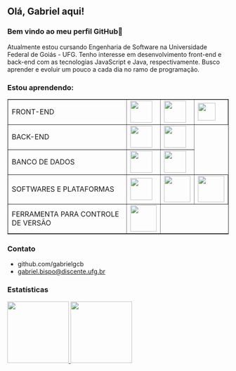 ## Olá, Gabriel aqui! 
### Bem vindo ao meu perfil GitHub👋

Atualmente estou cursando Engenharia de Software na Universidade Federal de Goiás - UFG. Tenho interesse em desenvolvimento front-end e back-end com as tecnologias JavaScript e  Java, respectivamente. Busco aprender e evoluir um pouco a cada dia no ramo de programação.
      
### Estou aprendendo:


<table border="1">
    <tr>
        <td>FRONT-END</td>
        <td><img src="https://cdn.jsdelivr.net/gh/devicons/devicon/icons/html5/html5-plain-wordmark.svg" width="50" height="50"></td>
        <td><img src="https://cdn.jsdelivr.net/gh/devicons/devicon/icons/css3/css3-plain-wordmark.svg" width="50" height="50"></td>
        <td><img src="https://cdn.jsdelivr.net/gh/devicons/devicon/icons/javascript/javascript-plain.svg" width="40" height="40"></td>
    </tr>
    <tr>
        <td>BACK-END</td>
        <td><img src="https://cdn.jsdelivr.net/gh/devicons/devicon/icons/java/java-original-wordmark.svg" width="50" height="50"></td>
        <td><img src="https://cdn.jsdelivr.net/gh/devicons/devicon/icons/spring/spring-original-wordmark.svg" width="50" height="50"></td>  
    </tr>
    <tr>
        <td>BANCO DE DADOS</td>
        <td><img src="https://cdn.jsdelivr.net/gh/devicons/devicon/icons/mysql/mysql-original-wordmark.svg" width="50" height="50"></td>
        <td>
            <img src="https://cdn.jsdelivr.net/gh/devicons/devicon/icons/mongodb/mongodb-plain-wordmark.svg" width="50" height="50"></td>
      </tr>
      <tr>
        <td>SOFTWARES E PLATAFORMAS</td>
        <td><img src="https://cdn.jsdelivr.net/gh/devicons/devicon/icons/vscode/vscode-original-wordmark.svg" width="50" height="50"></td>    
        <td><img src="https://cdn.jsdelivr.net/gh/devicons/devicon/icons/intellij/intellij-original-wordmark.svg" width="60" height="60"></td>
        <td><img src="https://cdn.jsdelivr.net/gh/devicons/devicon/icons/gimp/gimp-original-wordmark.svg" width="60" height="60"></td>   
      </tr>
      <tr>
        <td>FERRAMENTA PARA CONTROLE DE VERSÃO</td>
        <td><img src="https://cdn.jsdelivr.net/gh/devicons/devicon/icons/git/git-plain-wordmark.svg" width="60" height="60"></td>  
      </tr>
</table>

          
                   

### Contato
- github.com/gabrielgcb
- gabriel.bispo@discente.ufg.br


### Estatísticas
<div>
<a href="https://github.com/gabrielgcb">
<img height="140em" src="https://github-readme-stats.vercel.app/api/top-langs/?username=gabrielgcb&layout=compact&langs_count=7&theme=dracula"/>
<img height="140em" src="https://github-readme-stats.vercel.app/api?username=gabrielgcb&show_icons=true&theme=dracula&include_all_commits=true&count_private=true"/>
</div>
